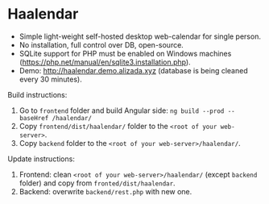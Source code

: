 # Haalendar
* Simple light-weight self-hosted desktop web-calendar for single person.
* No installation, full control over DB, open-source.
* SQLite support for PHP must be enabled on Windows machines (https://php.net/manual/en/sqlite3.installation.php).
* Demo: http://haalendar.demo.alizada.xyz (database is being cleaned every 30 minutes).
    
Build instructions:
1. Go to `frontend` folder and build Angular side: `ng build --prod --baseHref /haalendar/`
2. Copy `frontend/dist/haalendar/` folder to the `<root of your web-server>`.
3. Copy `backend` folder to the `<root of your web-server>/haalendar/`.

Update instructions:
1. Frontend: clean `<root of your web-server>/haalendar/` (except `backend` folder) and copy from `fronted/dist/haalendar`.
2. Backend: overwrite `backend/rest.php` with new one.
